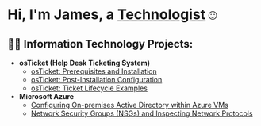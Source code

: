 <h1>Hi, I'm James, a <a href="https://linkedin.com/in/Josh">Technologist</a>☺</h1>

<h2>👨‍💻 Information Technology Projects:</h2>

- <b>osTicket (Help Desk Ticketing System)</b>
  - [osTicket: Prerequisites and Installation](https://github.com/fridaytill/osticket-prereqs)
  - [osTicket: Post-Installation Configuration](https://github.com/fridaytill/post-install-config)
  - [osTicket: Ticket Lifecycle Examples](https://github.com/fridaytill/ticket-lifecycle/blob/main/README.md)
- <b>Microsoft Azure</b>
  - [Configuring On-premises Active Directory within Azure VMs](https://github.com/fridaytill/configure-ad/blob/main/README.md)
  - [Network Security Groups (NSGs) and Inspecting Network Protocols]([https://github.com/jamesomoerah/azure-network-protocols](https://github.com/fridaytill/azure-network-protocols/blob/main/README.md))



